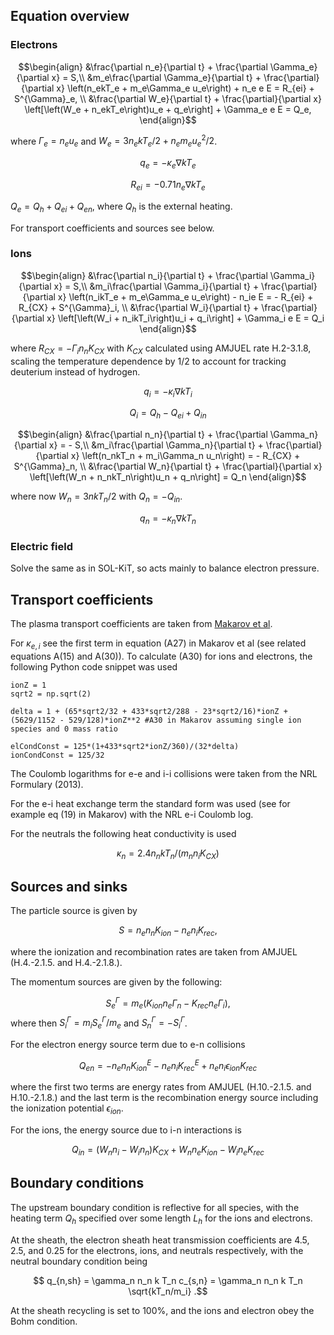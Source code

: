 ## Equation overview

### Electrons

$$\begin{align}
    &\frac{\partial n_e}{\partial t} + \frac{\partial \Gamma_e}{\partial x} = S,\\
    &m_e\frac{\partial \Gamma_e}{\partial t} + \frac{\partial}{\partial x} \left(n_ekT_e + m_e\Gamma_e u_e\right) + n_e e E = R_{ei} + S^{\Gamma}_e, \\
    &\frac{\partial W_e}{\partial t} + \frac{\partial}{\partial x} \left[\left(W_e + n_ekT_e\right)u_e + q_e\right] + \Gamma_e e E = Q_e, 
\end{align}$$

where $\Gamma_e=n_eu_e$ and $W_e = 3n_ekT_e/2 + n_e m_e u_e^2/2$.

$$q_e=-\kappa_e\nabla kT_e$$

$$R_{ei} = - 0.71n_e\nabla kT_e$$

$Q_e = Q_{h} + Q_{ei} + Q_{en}$, where $Q_{h}$ is the external heating.

For transport coefficients and sources see below.

### Ions 

$$\begin{align}
    &\frac{\partial n_i}{\partial t} + \frac{\partial \Gamma_i}{\partial x} = S,\\
    &m_i\frac{\partial \Gamma_i}{\partial t} + \frac{\partial}{\partial x} \left(n_ikT_e + m_e\Gamma_e u_e\right) - n_ie E = - R_{ei} + R_{CX} + S^{\Gamma}_i,  \\
    &\frac{\partial W_i}{\partial t} + \frac{\partial}{\partial x} \left[\left(W_i + n_ikT_i\right)u_i + q_i\right] + \Gamma_i e E = Q_i
\end{align}$$

where $R_{CX} = -\Gamma_in_nK_{CX}$ with $K_{CX}$ calculated using AMJUEL rate H.2-3.1.8, scaling the temperature dependence by $1/2$ to account for tracking deuterium instead of hydrogen.

$$q_i=-\kappa_i\nabla kT_i$$

$$Q_i = Q_{h} - Q_{ei} + Q_{in}$$

$$\begin{align}
    &\frac{\partial n_n}{\partial t} + \frac{\partial \Gamma_n}{\partial x} = - S,\\
    &m_i\frac{\partial \Gamma_n}{\partial t} + \frac{\partial}{\partial x} \left(n_nkT_n + m_i\Gamma_n u_n\right) = - R_{CX} + S^{\Gamma}_n,  \\
    &\frac{\partial W_n}{\partial t} + \frac{\partial}{\partial x} \left[\left(W_n + n_nkT_n\right)u_n + q_n\right] = Q_n
\end{align}$$

where now $W_n=3nkT_n/2$ with $Q_n = -Q_{in}$. 

$$q_n = - \kappa_n \nabla kT_n$$

### Electric field

Solve the same as in SOL-KiT, so acts mainly to balance electron pressure.


## Transport coefficients

The plasma transport coefficients are taken from [Makarov et al](https://pubs.aip.org/aip/pop/article/28/6/062308/973257/Equations-and-improved-coefficients-for-parallel). 

For $\kappa_{e,i}$ see the first term in equation (A27) in Makarov et al (see related equations A(15) and A(30)). To calculate (A30) for ions and electrons, the following Python code snippet was used 

```
ionZ = 1
sqrt2 = np.sqrt(2)

delta = 1 + (65*sqrt2/32 + 433*sqrt2/288 - 23*sqrt2/16)*ionZ + (5629/1152 - 529/128)*ionZ**2 #A30 in Makarov assuming single ion species and 0 mass ratio

elCondConst = 125*(1+433*sqrt2*ionZ/360)/(32*delta)
ionCondConst = 125/32
```

The Coulomb logarithms for e-e and i-i collisions were taken from the NRL Formulary (2013). 

For the e-i heat exchange term the standard form was used (see for example eq (19) in Makarov) with the NRL e-i Coulomb log.

For the neutrals the following heat conductivity is used 

$$\kappa_n = 2.4 n_n k T_n /(m_nn_i K_{CX})$$

## Sources and sinks

The particle source is given by 

$$S = n_e n_n K_{ion} - n_en_iK_{rec},$$

where the ionization and recombination rates are taken from AMJUEL (H.4.-2.1.5. and H.4.-2.1.8.). 

The momentum sources are given by the following:

$$ S^{\Gamma}_e = m_e(K_{ion} n_e \Gamma_n - K_{rec}n_e\Gamma_i),$$
where then $S_i^{\Gamma} = m_i S_e^{\Gamma}/m_e$ and $S_n^{\Gamma} = - S_i^{\Gamma}$.

For the electron energy source term due to e-n collisions 

$$Q_{en} = - n_e n_n K^E_{ion} - n_e n_i K^E_{rec} + n_en_i\epsilon_{ion}K_{rec}$$

where the first two terms are energy rates from AMJUEL (H.10.-2.1.5. and H.10.-2.1.8.) and the last term is the recombination energy source including the ionization potential $\epsilon_{ion}$.

For the ions, the energy source due to i-n interactions is

$$Q_{in} = (W_nn_i- W_in_n)K_{CX} + W_nn_eK_{ion} - W_in_e K_{rec}$$

## Boundary conditions

The upstream boundary condition is reflective for all species, with the heating term $Q_h$ specified over some length $L_h$ for the ions and electrons. 

At the sheath, the electron sheath heat transmission coefficients are 4.5, 2.5, and 0.25 for the electrons, ions, and neutrals respectively, with the neutral boundary condition being

$$ q_{n,sh} = \gamma_n n_n k T_n c_{s,n} = \gamma_n n_n k T_n \sqrt{kT_n/m_i} .$$

At the sheath recycling is set to 100%, and the ions and electron obey the Bohm condition. 